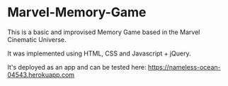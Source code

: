 # Marvel-Memory-Game

This is a basic and improvised Memory Game based in the Marvel Cinematic Universe.

It was implemented using HTML, CSS and Javascript + jQuery.

It's deployed as an app and can be tested here:
https://nameless-ocean-04543.herokuapp.com

